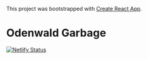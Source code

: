 This project was bootstrapped with [Create React App](https://github.com/facebook/create-react-app).

# Odenwald Garbage

[![Netlify Status](https://api.netlify.com/api/v1/badges/24471553-c536-4e0f-8e62-ece183c3f60e/deploy-status)](https://app.netlify.com/sites/odenwald-garbage/deploys)
